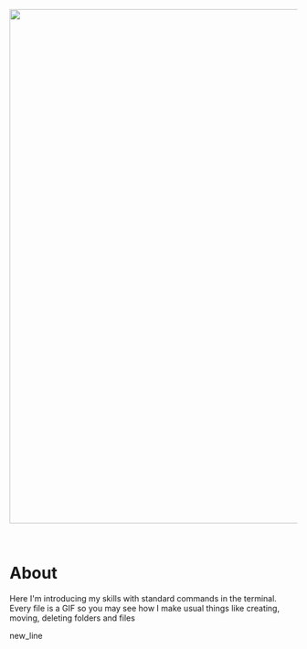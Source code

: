 <p align="center">
      <img src="https://i.ibb.co/g4QZX7z/image.png" width="900">
</p>
<br/>

# About 
Here I'm introducing my skills with standard commands in the terminal. Every file is a GIF so you may see how I make usual things like creating, moving, deleting folders and files

new_line